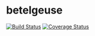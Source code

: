 # betelgeuse
[![Build Status](https://travis-ci.org/THofstee/betelgeuse.svg?branch=master)](https://travis-ci.org/THofstee/betelgeuse)
[![Coverage Status](https://coveralls.io/repos/github/THofstee/betelgeuse/badge.svg?branch=master)](https://coveralls.io/github/THofstee/betelgeuse?branch=master)
